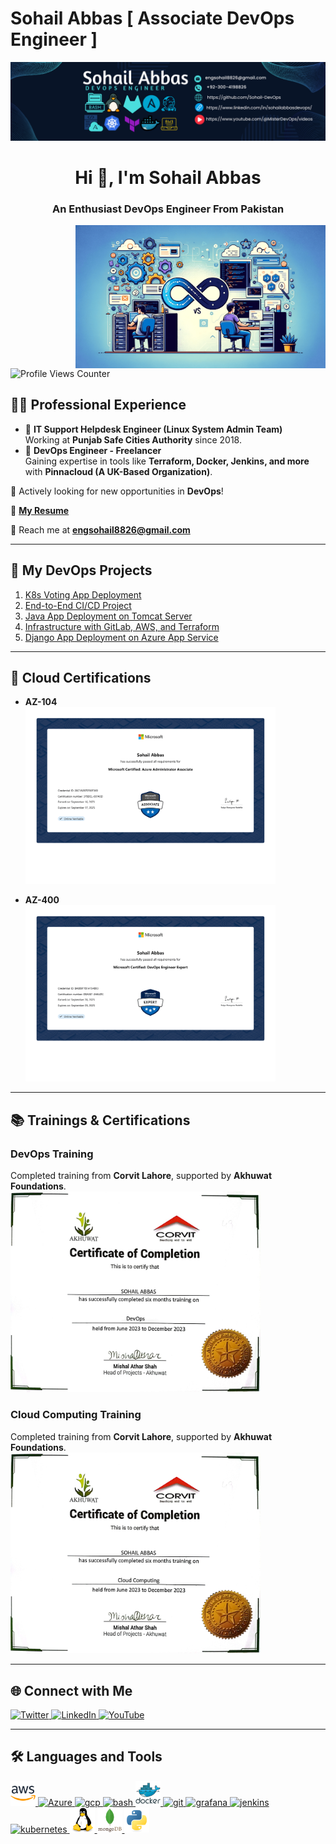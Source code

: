 # Sohail Abbas [ Associate DevOps Engineer ]
![DevOps Banner](https://github.com/Sohail-DevOps/Sohail-DevOps/blob/main/LinkedIN%20Banner%20DevOps.png)

<h1 align="center">Hi 👋, I'm Sohail Abbas</h1>
<h3 align="center">An Enthusiast DevOps Engineer From Pakistan</h3>

<img align="right" alt="DevOps" width="400" src="https://github.com/Sohail-DevOps/Sohail-DevOps/blob/main/devops.png">

<p align="left">
  <img src="https://komarev.com/ghpvc/?username=sohail-devops&label=Profile%20views&color=0e75b6&style=flat" alt="Profile Views Counter" />
</p>

## 👨‍💻 Professional Experience

- 🌟 **IT Support Helpdesk Engineer (Linux System Admin Team)**  
  Working at **Punjab Safe Cities Authority** since 2018.  
- 🌟 **DevOps Engineer - Freelancer**  
  Gaining expertise in tools like **Terraform, Docker, Jenkins, and more** with **Pinnacloud (A UK-Based Organization)**.  

🤝 Actively looking for new opportunities in **DevOps**!  

📄 **[My Resume](https://drive.google.com/file/d/1_6k97jquH5dqQ8W_3QR6rMrPvlfwl4fD/view?usp=sharing)**

📧 Reach me at **engsohail8826@gmail.com**

---

## 🚀 My DevOps Projects
1. [K8s Voting App Deployment](https://www.linkedin.com/posts/sohailabbasdevops_k8s-cloud-application-activity-7217286884333350916-SFTX)  
2. [End-to-End CI/CD Project](https://www.linkedin.com/posts/sohailabbasdevops_devops-ci-cd-activity-7216470257022955520-vxf-)  
3. [Java App Deployment on Tomcat Server](https://www.linkedin.com/posts/sohailabbasdevops_devops-aws-maven-activity-7233969070822350848-imtq)  
4. [Infrastructure with GitLab, AWS, and Terraform](https://www.linkedin.com/posts/sohailabbasdevops_%E2%84%8D%F0%9D%95%96%F0%9D%95%9D%F0%9D%95%9D%F0%9D%95%A0-%F0%9D%95%83%F0%9D%95%9A%F0%9D%95%9F%F0%9D%95%9C%F0%9D%95%96%F0%9D%95%95%F0%9D%95%80%F0%9D%95%9F-%F0%9D%94%BD%F0%9D%95%92%F0%9D%95%9E%F0%9D%95%9A%F0%9D%95%9D%F0%9D%95%AA-activity-7235380753390305282-T5Yj)  
5. [Django App Deployment on Azure App Service](https://www.linkedin.com/posts/sohailabbasdevops_%E2%84%8D%F0%9D%95%96%F0%9D%95%9D%F0%9D%95%9D%F0%9D%95%A0-%F0%9D%95%83%F0%9D%95%9A%F0%9D%95%9F%F0%9D%95%9C%F0%9D%95%96%F0%9D%95%95%F0%9D%95%80%F0%9D%95%9F-%F0%9D%94%BD%F0%9D%95%92%F0%9D%95%9E%F0%9D%95%9A%F0%9D%95%9D%F0%9D%95%AA-activity-7236753416343977984-7fX3)  

---

## 🏅 Cloud Certifications
- **AZ-104**  
  <img src="https://github.com/Sohail-DevOps/Sohail-DevOps/blob/main/AZ-104.png" alt="AZ-104" width="400">
  
- **AZ-400**  
  <img src="https://github.com/Sohail-DevOps/Sohail-DevOps/blob/main/AZ-400.png" alt="AZ-400" width="400">

---

## 📚 Trainings & Certifications
### DevOps Training  
Completed training from **Corvit Lahore**, supported by **Akhuwat Foundations**.  
<img src="https://github.com/Sohail-DevOps/Sohail-DevOps/blob/main/Devops.jpeg" alt="DevOps Training" width="400">

### Cloud Computing Training  
Completed training from **Corvit Lahore**, supported by **Akhuwat Foundations**.  
<img src="https://github.com/Sohail-DevOps/Sohail-DevOps/blob/main/Cloud.jpg" alt="Cloud Training" width="400">

---

## 🌐 Connect with Me
<p align="left">
  <a href="https://twitter.com/https://github.com/sohail-devops/sohail-abbas-devops-engineer" target="_blank">
    <img src="https://raw.githubusercontent.com/rahuldkjain/github-profile-readme-generator/master/src/images/icons/Social/twitter.svg" alt="Twitter" height="30" width="40">
  </a>
  <a href="https://linkedin.com/in/sohail abbas" target="_blank">
    <img src="https://raw.githubusercontent.com/rahuldkjain/github-profile-readme-generator/master/src/images/icons/Social/linked-in-alt.svg" alt="LinkedIn" height="30" width="40">
  </a>
  <a href="https://www.youtube.com/c/https://www.youtube.com/@user-vs9jb1bz5j/videos" target="_blank">
    <img src="https://raw.githubusercontent.com/rahuldkjain/github-profile-readme-generator/master/src/images/icons/Social/youtube.svg" alt="YouTube" height="30" width="40">
  </a>
</p>

---

## 🛠️ Languages and Tools
<p align="left">
  <a href="https://aws.amazon.com" target="_blank" rel="noreferrer">
    <img src="https://raw.githubusercontent.com/devicons/devicon/master/icons/amazonwebservices/amazonwebservices-original-wordmark.svg" alt="AWS" width="40" height="40">
  </a>
  <a href="https://azure.microsoft.com/en-in/" target="_blank" rel="noreferrer">
    <img src="https://www.vectorlogo.zone/logos/microsoft_azure/microsoft_azure-icon.svg" alt="Azure" width="40" height="40">
  </a>
 <a href="https://cloud.google.com/" target="_blank" rel="noreferrer"> 
    <img src="https://www.vectorlogo.zone/logos/google_cloud/google_cloud-icon.svg" alt="gcp" width="40" height="40"/> 
  </a>
  <a href="https://www.gnu.org/software/bash/" target="_blank" rel="noreferrer"> 
    <img src="https://www.vectorlogo.zone/logos/gnu_bash/gnu_bash-icon.svg" alt="bash" width="40" height="40"/> 
  </a> 
  <a href="https://www.docker.com/" target="_blank" rel="noreferrer"> 
    <img src="https://raw.githubusercontent.com/devicons/devicon/master/icons/docker/docker-original-wordmark.svg" alt="docker" width="40" height="40"/> 
  </a> 
  <a href="https://git-scm.com/" target="_blank" rel="noreferrer"> 
    <img src="https://www.vectorlogo.zone/logos/git-scm/git-scm-icon.svg" alt="git" width="40" height="40"/> 
  </a> 
  <a href="https://grafana.com" target="_blank" rel="noreferrer"> 
    <img src="https://www.vectorlogo.zone/logos/grafana/grafana-icon.svg" alt="grafana" width="40" height="40"/> 
  </a> 
  <a href="https://www.jenkins.io" target="_blank" rel="noreferrer"> 
    <img src="https://www.vectorlogo.zone/logos/jenkins/jenkins-icon.svg" alt="jenkins" width="40" height="40"/> 
  </a> 
  <a href="https://kubernetes.io" target="_blank" rel="noreferrer"> 
    <img src="https://www.vectorlogo.zone/logos/kubernetes/kubernetes-icon.svg" alt="kubernetes" width="40" height="40"/> 
  </a> 
  <a href="https://www.linux.org/" target="_blank" rel="noreferrer"> 
    <img src="https://raw.githubusercontent.com/devicons/devicon/master/icons/linux/linux-original.svg" alt="linux" width="40" height="40"/> 
  </a> 
  <a href="https://www.mongodb.com/" target="_blank" rel="noreferrer"> 
    <img src="https://raw.githubusercontent.com/devicons/devicon/master/icons/mongodb/mongodb-original-wordmark.svg" alt="mongodb" width="40" height="40"/> 
  </a> 
  <a href="https://www.python.org" target="_blank" rel="noreferrer"> 
    <img src="https://raw.githubusercontent.com/devicons/devicon/master/icons/python/python-original.svg" alt="python" width="40" height="40"/> 
  </a> 
 
</p>
